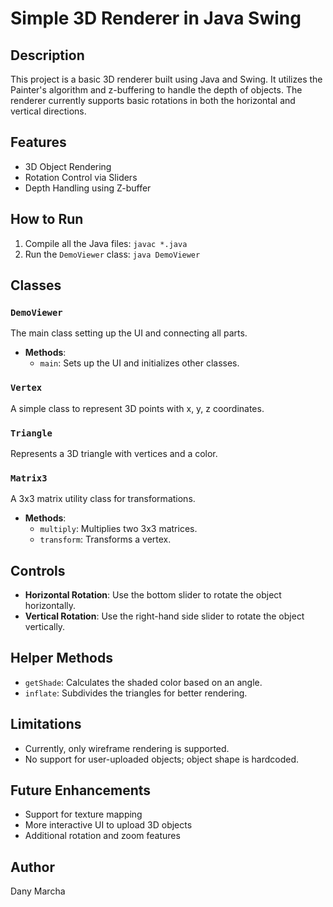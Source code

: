 # Simple 3D Renderer in Java Swing

## Description

This project is a basic 3D renderer built using Java and Swing. It utilizes the Painter's algorithm and z-buffering to handle the depth of objects. The renderer currently supports basic rotations in both the horizontal and vertical directions.

## Features

- 3D Object Rendering
- Rotation Control via Sliders
- Depth Handling using Z-buffer

## How to Run

1. Compile all the Java files: `javac *.java`
2. Run the `DemoViewer` class: `java DemoViewer`

## Classes

### `DemoViewer`

The main class setting up the UI and connecting all parts.

- **Methods**:
  - `main`: Sets up the UI and initializes other classes.

### `Vertex`

A simple class to represent 3D points with x, y, z coordinates.

### `Triangle`

Represents a 3D triangle with vertices and a color.

### `Matrix3`

A 3x3 matrix utility class for transformations.

- **Methods**:
  - `multiply`: Multiplies two 3x3 matrices.
  - `transform`: Transforms a vertex.

## Controls

- **Horizontal Rotation**: Use the bottom slider to rotate the object horizontally.
- **Vertical Rotation**: Use the right-hand side slider to rotate the object vertically.

## Helper Methods

- `getShade`: Calculates the shaded color based on an angle.
- `inflate`: Subdivides the triangles for better rendering.

## Limitations

- Currently, only wireframe rendering is supported.
- No support for user-uploaded objects; object shape is hardcoded.

## Future Enhancements

- Support for texture mapping
- More interactive UI to upload 3D objects
- Additional rotation and zoom features

## Author

Dany Marcha

